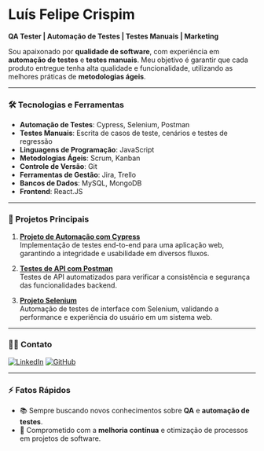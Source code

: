 # Luís Felipe Crispim

**QA Tester | Automação de Testes | Testes Manuais | Marketing**

Sou apaixonado por **qualidade de software**, com experiência em **automação de testes** e **testes manuais**. Meu objetivo é garantir que cada produto entregue tenha alta qualidade e funcionalidade, utilizando as melhores práticas de **metodologias ágeis**.

---

### 🛠️ Tecnologias e Ferramentas
- **Automação de Testes**: Cypress, Selenium, Postman
- **Testes Manuais**: Escrita de casos de teste, cenários e testes de regressão
- **Linguagens de Programação**: JavaScript
- **Metodologias Ágeis**: Scrum, Kanban
- **Controle de Versão**: Git
- **Ferramentas de Gestão**: Jira, Trello
- **Bancos de Dados**: MySQL, MongoDB
- **Frontend**: React.JS

---

### 📂 Projetos Principais

1. **[Projeto de Automação com Cypress](#)**  
   Implementação de testes end-to-end para uma aplicação web, garantindo a integridade e usabilidade em diversos fluxos.
   
2. **[Testes de API com Postman](#)**  
   Testes de API automatizados para verificar a consistência e segurança das funcionalidades backend.

3. **[Projeto Selenium](#)**  
   Automação de testes de interface com Selenium, validando a performance e experiência do usuário em um sistema web.

---

### 🧑‍💻 Contato

[![LinkedIn](https://img.shields.io/badge/LinkedIn-blue?style=flat&logo=linkedin)](https://linkedin.com/in/luís-felipe-crispim)
[![GitHub](https://img.shields.io/badge/GitHub-black?style=flat&logo=github)](https://github.com/LuisCrispim)

---

### ⚡ Fatos Rápidos
- 📚 Sempre buscando novos conhecimentos sobre **QA** e **automação de testes**.
- 🚀 Comprometido com a **melhoria contínua** e otimização de processos em projetos de software.
